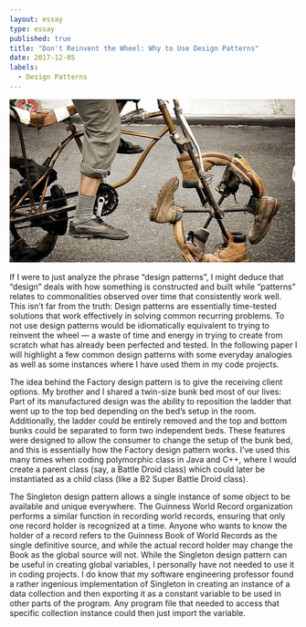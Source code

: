 ```yaml
---
layout: essay
type: essay
published: true
title: "Don't Reinvent the Wheel: Why to Use Design Patterns"
date: 2017-12-05
labels:
  - Design Patterns
---
```


<img class="ui fluid image" src="../images/reinventing-the-wheel.jpg">

If I were to just analyze the phrase “design patterns”, I might deduce that “design” deals with how something is constructed and built while “patterns” relates to commonalities observed over time that consistently work well. This isn’t far from the truth: Design patterns are essentially time-tested solutions that work effectively in solving common recurring problems. To not use design patterns would be idiomatically equivalent to trying to reinvent the wheel — a waste of time and energy in trying to create from scratch what has already been perfected and tested. In the following paper I will highlight a few common design patterns with some everyday analogies as well as some instances where I have used them in my code projects.

The idea behind the Factory design pattern is to give the receiving client options. My brother and I shared a twin-size bunk bed most of our lives: Part of its manufactured design was the ability to reposition the ladder that went up to the top bed depending on the bed’s setup in the room. Additionally, the ladder could be entirely removed and the top and bottom bunks could be separated to form two independent beds. These features were designed to allow the consumer to change the setup of the bunk bed, and this is essentially how the Factory design pattern works. I’ve used this many times when coding polymorphic class in Java and C++, where I would create a parent class (say, a Battle Droid class) which could later be instantiated as a child class (like a B2 Super Battle Droid class).

The Singleton design pattern allows a single instance of some object to be available and unique everywhere. The Guinness World Record organization performs a similar function in recording world records, ensuring that only one record holder is recognized at a time. Anyone who wants to know the holder of a record refers to the Guinness Book of World Records as the single definitive source, and while the actual record holder may change the Book as the global source will not. While the Singleton design pattern can be useful in creating global variables, I personally have not needed to use it in coding projects. I do know that my software engineering professor found a rather ingenious implementation of Singleton in creating an instance of a data collection and then exporting it as a constant variable to be used in other parts of the program. Any program file that needed to access that specific collection instance could then just import the variable.
